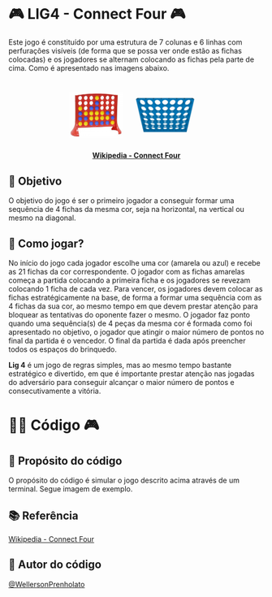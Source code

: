 
# 🎮 LIG4 - Connect Four 🎮

Este jogo é constituído por uma estrutura de 7 colunas e 6 linhas com perfurações visíveis 
(de forma que se possa ver onde estão as fichas colocadas) e os jogadores se alternam 
colocando as fichas pela parte de cima. Como é apresentado nas imagens abaixo.

<h1 align="center">
  <img alt="Lig4-Estrela" title="#Lig4" width=21% src="./assets/lig4-estrela.jpg" />
  <img alt="Lig4-Gif" title="#Lig4" width=30% src="./assets/lig4-gif.gif" />
  
  <h4 align="center">
    <a href="https://en.wikipedia.org/wiki/Connect_Four">
        Wikipedia - Connect Four
    </a>
  </h4>
</h1>


## 📌 Objetivo

O objetivo do jogo é ser o primeiro jogador a 
conseguir formar uma sequência de 4 fichas da mesma cor, seja na horizontal, na vertical 
ou mesmo na diagonal.

## 🎯 Como jogar?

No início do jogo cada jogador escolhe uma cor (amarela ou azul) e recebe as 21 fichas 
da cor correspondente. O jogador com as fichas amarelas começa a partida colocando a 
primeira ficha e os jogadores se revezam colocando 1 ficha de cada vez. Para vencer, 
os jogadores devem colocar as fichas estratégicamente na base, de forma a formar uma 
sequência com as 4 fichas da sua cor, ao mesmo tempo em que devem prestar atenção para 
bloquear as tentativas do oponente fazer o mesmo. O jogador faz ponto quando uma sequência(s)
de 4 peças da mesma cor é formada como foi apresentado no objetivo, o jogador que atingir o maior número de pontos no final da partida
é o vencedor. O final da partida é dada após preencher todos os espaços do brinquedo.


**Lig 4** é um jogo de regras simples, mas ao mesmo tempo bastante estratégico e divertido, 
em que é importante prestar atenção nas jogadas do adversário para conseguir alcançar o 
maior número de pontos e consecutivamente a vitória.

# 🧑‍💻 Código 🎮

## 🧩 Propósito do código

O propósito do código é simular o jogo descrito acima através de um terminal.
Segue imagem de exemplo.

## 📚 Referência

[Wikipedia - Connect Four](https://en.wikipedia.org/wiki/Connect_Four)


## 📝 Autor do código

[@WellersonPrenholato](https://github.com/WellersonPrenholato)
